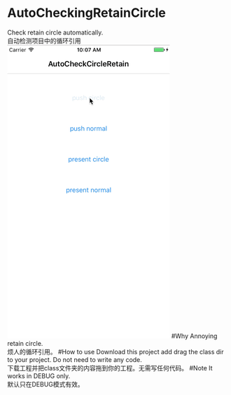 # AutoCheckingRetainCircle
Check retain circle automatically.<br/>
自动检测项目中的循环引用<br/>
![demo](demo.gif)
#Why
Annoying retain circle.<br/>
烦人的循环引用。
#How to use
Download this project add drag the class dir to your project.
Do not need to write any code.<br/>
下载工程并把class文件夹的内容拖到你的工程。无需写任何代码。
#Note
It works in DEBUG only.<br/>
默认只在DEBUG模式有效。


